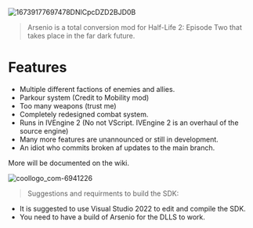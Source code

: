 
![16739177697478DNlCpcDZD2BJD0B](https://user-images.githubusercontent.com/65312637/212814034-c4243151-0bf8-4360-ac15-ea5e1b221870.png)


> Arsenio is a total conversion mod for Half-Life 2: Episode Two that takes place in the far dark future.

# Features

- Multiple different factions of enemies and allies.
- Parkour system (Credit to Mobility mod)
- Too many weapons (trust me)
- Completely redesigned combat system.
- Runs in IVEngine 2 (No not VScript. IVEngine 2 is an overhaul of the source engine)
- Many more features are unannounced or still in development.
- An idiot who commits broken af updates to the main branch.

More will be documented on the wiki.

 ![coollogo_com-6941226](https://user-images.githubusercontent.com/65312637/212814265-81a8dd88-0a6d-4939-8a03-990cec8670a8.png)

> Suggestions and requirments to build the SDK:

- It is suggested to use Visual Studio 2022 to edit and compile the SDK.
- You need to have a build of Arsenio for the DLLS to work.


